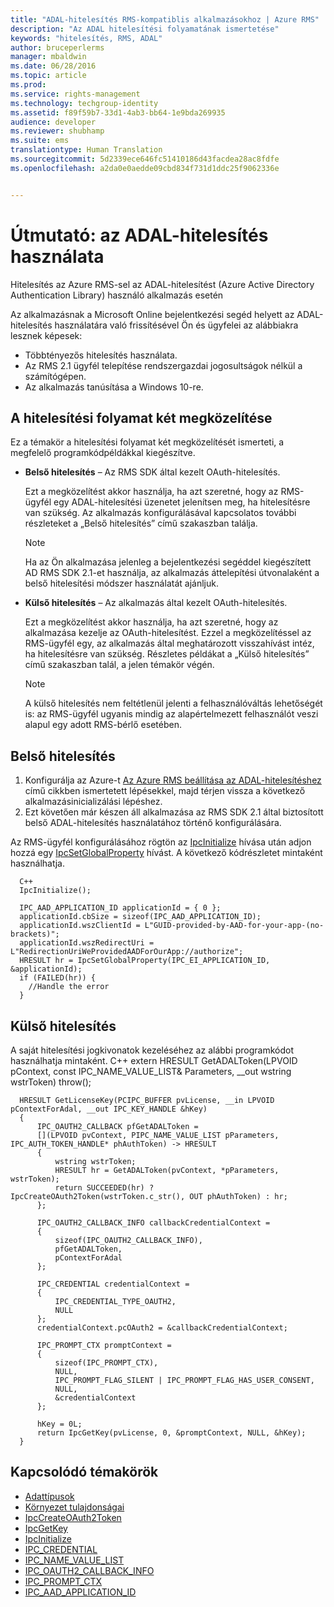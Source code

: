 ```yaml
---
title: "ADAL-hitelesítés RMS-kompatiblis alkalmazásokhoz | Azure RMS"
description: "Az ADAL hitelesítési folyamatának ismertetése"
keywords: "hitelesítés, RMS, ADAL"
author: bruceperlerms
manager: mbaldwin
ms.date: 06/28/2016
ms.topic: article
ms.prod: 
ms.service: rights-management
ms.technology: techgroup-identity
ms.assetid: f89f59b7-33d1-4ab3-bb64-1e9bda269935
audience: developer
ms.reviewer: shubhamp
ms.suite: ems
translationtype: Human Translation
ms.sourcegitcommit: 5d2339ece646fc51410186d43facdea28ac8fdfe
ms.openlocfilehash: a2da0e0aedde09cbd834f731d1ddc25f9062336e


---
```


# Útmutató: az ADAL-hitelesítés használata

Hitelesítés az Azure RMS-sel az ADAL-hitelesítést (Azure Active Directory Authentication Library) használó alkalmazás esetén

Az alkalmazásnak a Microsoft Online bejelentkezési segéd helyett az ADAL-hitelesítés használatára való frissítésével Ön és ügyfelei az alábbiakra lesznek képesek:

- Többtényezős hitelesítés használata.
- Az RMS 2.1 ügyfél telepítése rendszergazdai jogosultságok nélkül a számítógépen.
- Az alkalmazás tanúsítása a Windows 10-re.

## A hitelesítési folyamat két megközelítése

Ez a témakör a hitelesítési folyamat két megközelítését ismerteti, a megfelelő programkódpéldákkal kiegészítve.

- **Belső hitelesítés** – Az RMS SDK által kezelt OAuth-hitelesítés.

  Ezt a megközelítést akkor használja, ha azt szeretné, hogy az RMS-ügyfél egy ADAL-hitelesítési üzenetet jelenítsen meg, ha hitelesítésre van szükség. Az alkalmazás konfigurálásával kapcsolatos további részleteket a „Belső hitelesítés” című szakaszban találja.

  > [!Note] 
  > Ha az Ön alkalmazása jelenleg a bejelentkezési segéddel kiegészített AD RMS SDK 2.1-et használja, az alkalmazás áttelepítési útvonalaként a belső hitelesítési módszer használatát ajánljuk.

- **Külső hitelesítés** – Az alkalmazás által kezelt OAuth-hitelesítés.

  Ezt a megközelítést akkor használja, ha azt szeretné, hogy az alkalmazása kezelje az OAuth-hitelesítést. Ezzel a megközelítéssel az RMS-ügyfél egy, az alkalmazás által meghatározott visszahívást intéz, ha hitelesítésre van szükség. Részletes példákat a „Külső hitelesítés” című szakaszban talál, a jelen témakör végén.

  > [!Note] 
  > A külső hitelesítés nem feltétlenül jelenti a felhasználóváltás lehetőségét is: az RMS-ügyfél ugyanis mindig az alapértelmezett felhasználót veszi alapul egy adott RMS-bérlő esetében.

## Belső hitelesítés

1. Konfigurálja az Azure-t [Az Azure RMS beállítása az ADAL-hitelesítéshez](adal-auth.md) című cikkben ismertetett lépésekkel, majd térjen vissza a következő alkalmazásinicializálási lépéshez.
2. Ezt követően már készen áll alkalmazása az RMS SDK 2.1 által biztosított belső ADAL-hitelesítés használatához történő konfigurálására.

Az RMS-ügyfél konfigurálásához rögtön az [IpcInitialize](/rights-management/sdk/2.1/api/win/functions#msipc_ipcinitialize) hívása után adjon hozzá egy [IpcSetGlobalProperty](/rights-management/sdk/2.1/api/win/functions#msipc_ipcsetglobalproperty) hívást. A következő kódrészletet mintaként használhatja.

      C++
      IpcInitialize();

      IPC_AAD_APPLICATION_ID applicationId = { 0 };
      applicationId.cbSize = sizeof(IPC_AAD_APPLICATION_ID);
      applicationId.wszClientId = L"GUID-provided-by-AAD-for-your-app-(no-brackets)";
      applicationId.wszRedirectUri = L"RedirectionUriWeProvidedAADForOurApp://authorize";
      HRESULT hr = IpcSetGlobalProperty(IPC_EI_APPLICATION_ID, &applicationId);
      if (FAILED(hr)) {
        //Handle the error
      }

## Külső hitelesítés

A saját hitelesítési jogkivonatok kezeléséhez az alábbi programkódot használhatja mintaként.
C++ extern HRESULT GetADALToken(LPVOID pContext, const IPC_NAME_VALUE_LIST& Parameters, __out wstring wstrToken) throw();

      HRESULT GetLicenseKey(PCIPC_BUFFER pvLicense, __in LPVOID pContextForAdal, __out IPC_KEY_HANDLE &hKey)
      {
          IPC_OAUTH2_CALLBACK pfGetADALToken =
          [](LPVOID pvContext, PIPC_NAME_VALUE_LIST pParameters, IPC_AUTH_TOKEN_HANDLE* phAuthToken) -> HRESULT
          {
              wstring wstrToken;
              HRESULT hr = GetADALToken(pvContext, *pParameters, wstrToken);
              return SUCCEEDED(hr) ? IpcCreateOAuth2Token(wstrToken.c_str(), OUT phAuthToken) : hr;
          };

          IPC_OAUTH2_CALLBACK_INFO callbackCredentialContext =
          {
              sizeof(IPC_OAUTH2_CALLBACK_INFO),
              pfGetADALToken,
              pContextForAdal
          };

          IPC_CREDENTIAL credentialContext =
          {
              IPC_CREDENTIAL_TYPE_OAUTH2,
              NULL
          };
          credentialContext.pcOAuth2 = &callbackCredentialContext;

          IPC_PROMPT_CTX promptContext =
          {
              sizeof(IPC_PROMPT_CTX),
              NULL,
              IPC_PROMPT_FLAG_SILENT | IPC_PROMPT_FLAG_HAS_USER_CONSENT,
              NULL,
              &credentialContext
          };

          hKey = 0L;
          return IpcGetKey(pvLicense, 0, &promptContext, NULL, &hKey);
      }

## Kapcsolódó témakörök

* [Adattípusok](/rights-management/sdk/2.1/api/win/data%20types)
* [Környezet tulajdonságai](/rights-management/sdk/2.1/api/win/environment%20properties#msipc_environment_properties)
* [IpcCreateOAuth2Token](/rights-management/sdk/2.1/api/win/functions#msipc_ipccreateoauth2token)
* [IpcGetKey](/rights-management/sdk/2.1/api/win/functions#msipc_ipcgetkey)
* [IpcInitialize](/rights-management/sdk/2.1/api/win/functions#msipc_ipcinitialize)
* [IPC_CREDENTIAL](/rights-management/sdk/2.1/api/win/IPC_CREDENTIAL)
* [IPC_NAME_VALUE_LIST](/rights-management/sdk/2.1/api/win/IPC_NAME_VALUE_LIST)
* [IPC_OAUTH2_CALLBACK_INFO](/rights-management/sdk/2.1/api/win/ipc_oauth2_callback_info#msipc_ipc_oath2_callback_info)
* [IPC_PROMPT_CTX](/rights-management/sdk/2.1/api/win/IPC_PROMPT_CTX)
* [IPC_AAD_APPLICATION_ID](/rights-management/sdk/2.1/api/win/ipc_aad_application_id#msipc_ipc_aad_application_id)



<!--HONumber=Aug16_HO4-->



